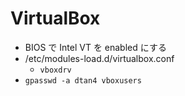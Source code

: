 # VirtualBox
* BIOS で Intel VT を enabled にする
* /etc/modules-load.d/virtualbox.conf
    * `vboxdrv`
* `gpasswd -a dtan4 vboxusers`
